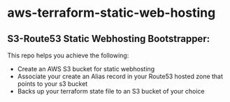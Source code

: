 # aws-terraform-static-web-hosting

## S3-Route53 Static Webhosting Bootstrapper:

This repo helps you achieve the following:
* Create an AWS S3 bucket for static webhosting
* Associate your create an Alias record in your Route53 hosted zone that points to your s3 bucket
* Backs up your terraform state file to an S3 bucket of your choice